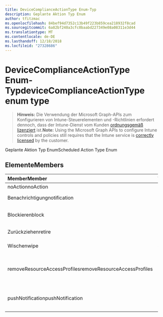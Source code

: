 ```yaml
---
title: DeviceComplianceActionType Enum-Typ
description: Geplante Aktion Typ Enum
author: tfitzmac
ms.openlocfilehash: 84bef94d7352c13b49f223b859cea218932f8cad
ms.sourcegitcommit: 6a82bf240a3cfc0baabd227349e08a08311e3d44
ms.translationtype: MT
ms.contentlocale: de-DE
ms.lasthandoff: 12/18/2018
ms.locfileid: "27328686"
---
```

# <a name="devicecomplianceactiontype-enum-type"></a><span data-ttu-id="40017-103">DeviceComplianceActionType Enum-Typ</span><span class="sxs-lookup"><span data-stu-id="40017-103">deviceComplianceActionType enum type</span></span>

> <span data-ttu-id="40017-104">**Hinweis:** Die Verwendung der Microsoft Graph-APIs zum Konfigurieren von Intune-Steuerelementen und -Richtlinien erfordert dennoch, dass der Intune-Dienst vom Kunden [ordnungsgemäß lizenziert](https://go.microsoft.com/fwlink/?linkid=839381) ist.</span><span class="sxs-lookup"><span data-stu-id="40017-104">**Note:** Using the Microsoft Graph APIs to configure Intune controls and policies still requires that the Intune service is [correctly licensed](https://go.microsoft.com/fwlink/?linkid=839381) by the customer.</span></span>

<span data-ttu-id="40017-105">Geplante Aktion Typ Enum</span><span class="sxs-lookup"><span data-stu-id="40017-105">Scheduled Action Type Enum</span></span>
## <a name="members"></a><span data-ttu-id="40017-106">Elemente</span><span class="sxs-lookup"><span data-stu-id="40017-106">Members</span></span>
|<span data-ttu-id="40017-107">Member</span><span class="sxs-lookup"><span data-stu-id="40017-107">Member</span></span>|<span data-ttu-id="40017-108">Wert</span><span class="sxs-lookup"><span data-stu-id="40017-108">Value</span></span>|<span data-ttu-id="40017-109">Beschreibung</span><span class="sxs-lookup"><span data-stu-id="40017-109">Description</span></span>|
|:---|:---|:---|
|<span data-ttu-id="40017-110">noAction</span><span class="sxs-lookup"><span data-stu-id="40017-110">noAction</span></span>|<span data-ttu-id="40017-111">0</span><span class="sxs-lookup"><span data-stu-id="40017-111">0</span></span>|<span data-ttu-id="40017-112">Keine Aktion</span><span class="sxs-lookup"><span data-stu-id="40017-112">No Action</span></span>|
|<span data-ttu-id="40017-113">Benachrichtigung</span><span class="sxs-lookup"><span data-stu-id="40017-113">notification</span></span>|<span data-ttu-id="40017-114">1</span><span class="sxs-lookup"><span data-stu-id="40017-114">1</span></span>|<span data-ttu-id="40017-115">Benachrichtigung senden</span><span class="sxs-lookup"><span data-stu-id="40017-115">Send Notification</span></span>|
|<span data-ttu-id="40017-116">Blockieren</span><span class="sxs-lookup"><span data-stu-id="40017-116">block</span></span>|<span data-ttu-id="40017-117">2</span><span class="sxs-lookup"><span data-stu-id="40017-117">2</span></span>|<span data-ttu-id="40017-118">Das Gerät im AAD blockieren</span><span class="sxs-lookup"><span data-stu-id="40017-118">Block the device in AAD</span></span>|
|<span data-ttu-id="40017-119">Zurückziehen</span><span class="sxs-lookup"><span data-stu-id="40017-119">retire</span></span>|<span data-ttu-id="40017-120">3</span><span class="sxs-lookup"><span data-stu-id="40017-120">3</span></span>|<span data-ttu-id="40017-121">Deaktivieren Sie das Gerät</span><span class="sxs-lookup"><span data-stu-id="40017-121">Retire the device</span></span>|
|<span data-ttu-id="40017-122">Wischen</span><span class="sxs-lookup"><span data-stu-id="40017-122">wipe</span></span>|<span data-ttu-id="40017-123">4</span><span class="sxs-lookup"><span data-stu-id="40017-123">4</span></span>|<span data-ttu-id="40017-124">Bereinigen des Geräts</span><span class="sxs-lookup"><span data-stu-id="40017-124">Wipe the device</span></span>|
|<span data-ttu-id="40017-125">removeResourceAccessProfiles</span><span class="sxs-lookup"><span data-stu-id="40017-125">removeResourceAccessProfiles</span></span>|<span data-ttu-id="40017-126">5</span><span class="sxs-lookup"><span data-stu-id="40017-126">5</span></span>|<span data-ttu-id="40017-127">Ressource Access Profile vom Gerät zu entfernen</span><span class="sxs-lookup"><span data-stu-id="40017-127">Remove Resource Access Profiles from the device</span></span>|
|<span data-ttu-id="40017-128">pushNotification</span><span class="sxs-lookup"><span data-stu-id="40017-128">pushNotification</span></span>|<span data-ttu-id="40017-129">9</span><span class="sxs-lookup"><span data-stu-id="40017-129">9</span></span>|<span data-ttu-id="40017-130">Push-Benachrichtigung an Gerät senden</span><span class="sxs-lookup"><span data-stu-id="40017-130">Send push notification to device</span></span>|



